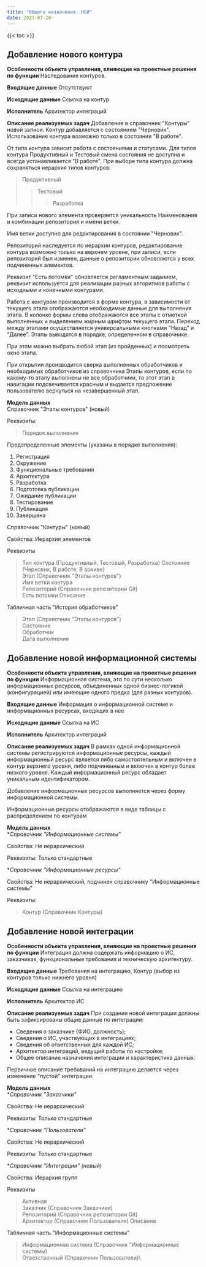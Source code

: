 ```yaml
---
title: "Общего назначения. НСИ"
date: 2023-07-20
---
```


{{< toc >}}

## Добавление нового контура

**Особенности объекта управления, влияющие на проектные решения по функции**
Наследование контуров.

**Входящие данные**
Отсутствуют

**Исходящие данные**
Ссылка на контур

**Исполнитель**
Архитектор интеграций

**Описание реализуемых задач**
Добавление в справочник "Контуры" новой записи. Контур добавляется с состоянием "Черновик". Использование контура возможно только в состоянии "В работе".

От типа контура зависит работа с состояниями и статусами. Для типов контура Продуктивный и Тестовый смена состояния не доступна и всегда устанавливается "В работе". При выборе типа контура должна сохраняться иерархия типов контуров:
>Продуктивный
>>Тестовый
>>>Разработка

При записи нового элемента проверяется уникальность Наименования и комбинации репозитория и имени ветки.

Имя ветки доступно для редактирования в состоянии "Черновик".

Репозиторий наследуется по иерархии контуров, редактирование контура возможно только на верхнем уровне, при записи, если репозиторий был изменен, данные о репозитории обновляются у всех подчиненных элементов.

Реквизит "Есть потомки" обновляется регламентным заданием, реквизит используется для реализации разных алгоритмов работы с исходными и конечными контурами.

Работа с контуром производится в форме контура, в зависимости от текущего этапа отображаются необходимые данные для выполнения этапа. В колонке формы слева отображаются все этапы с отметкой выполненных и выделением жирным шрифтом текущего этапа. Переход между этапами осуществляется универсальными кнопками "Назад" и "Далее". Этапы выводятся в порядке, определенном в справочнике.

При этом можно выбрать любой этап (из пройденных) и посмотреть окно этапа.

При открытии производится сверка выполненных обработчиков и необходимых обработчиков из справочника Этапы контуров, если по какому-то этапу выполнены не все обработчики, то этот этап в навигации подсвечивается красным и выдается предложение пользователю вернуться на незавершенный этап.

**Модель данных**\
Справочник "Этапы контуров" (новый)

Реквизиты:
>Порядок выполнения

Предопределенные элементы (указаны в порядке выполнения):

1. Регистрация
2. Окружение
3. Функциональные требования
4. Архитектура
5. Разработка
6. Подготовка публикации
7. Ожидание публикации
8. Тестирование
9. Публикация
10. Завершена

Справочник "Контуры" (новый)

Свойства: Иерархия элементов

Реквизиты
>Тип контура (Продуктивный, Тестовый, Разработка)
>Состояние (Черновик, В работе, В архиве)\
>Этап (Справочник "Этапы контуров")\
>Имя ветки контура\
>Репозиторий (Справочник репозитории Git)\
>Есть потомки
>Описание

Табличная часть "История обработчиков"
>Этап (Справочник "Этапы контуров")\
>Состояние\
>Обработчик\
>Дата выполнения

## Добавление новой информационной системы

**Особенности объекта управления, влияющие на проектные решения по функции**
Информационная система, это по сути несколько информационных ресурсов, объединенных одной бизнес-логикой (конфигурацией) или имеющие одного предка (для разных контуров).

**Входящие данные**
Информация о информационной системе и информационных ресурсах, входящих в нее

**Исходящие данные**
Ссылка на ИС

**Исполнитель**
Архитектор интеграций

**Описание реализуемых задач**
В рамках одной информационной системы регистрируются информационные ресурсы, каждый информационный ресурс является либо самостоятельным и включен в контур верхнего уровня, либо подчиненным и включен в контур более низкого уровня. Каждый информационный ресурс обладает уникальным идентификатором.

Добавление информационных ресурсов выполняется через форму информационной системы.

Информационные ресурсы отображаются в виде таблицы с распределением по контурам

**Модель данных**\
**Справочник "Информационные системы"*

Свойства: Не иерархический

Реквизиты:
Только стандартные

**Справочник "Информационные ресурсы"*

Свойства: Не иерархический, подчинен справочнику "Информационные системы"

Реквизиты:
> Контур (Справочник Контуры)

## Добавление новой интеграции

**Особенности объекта управления, влияющие на проектные решения по функции**
Интеграция должна содержать информацию о ИС, заказчиках, функциональные требования и техническую архитектуру.

**Входящие данные**
Требования на интеграцию, Контур (выбор из контуров только нижнего уровня)

**Исходящие данные**
Ссылка на интеграцию

**Исполнитель**
Архитектор ИС

**Описание реализуемых задач**
При создании новой интеграции должны быть зафиксированы общие данные по интеграции:

- Сведения о заказчике (ФИО, должность);
- Сведения о ИС, участвующих в интеграциях;
- Сведения об ответственных для каждой ИС;
- Архитектор интеграций, ведущий работы по настройке;
- Общее описание назначения интеграции и характеристика данных.

Первичное описание требований на интеграцию делается через изменение "пустой" интеграции.

**Модель данных**\
**Справочник "Заказчики"*

Свойства: Не иерархический

Реквизиты:
Только стандартные

**Справочник "Пользователи"*

Свойства: Не иерархический

Реквизиты:
Только стандартные

**Справочник "Интеграции" (новый)*

Свойства: Иерархия групп

Реквизиты
> Активная\
> Заказчик (Справочник Заказчики)\
> Репозиторий (Справочник репозитории Git)\
> Архитектор (Справочник Пользователи)
> Описание

Табличная часть "Информационные системы"
> Информационная система (Справочник "Информационные системы)\
> Ответственный (Справочник Пользователи)\
